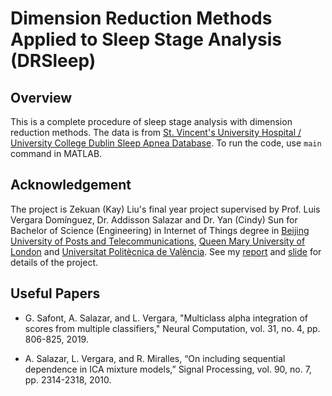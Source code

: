 # Dimension Reduction Methods Applied to Sleep Stage Analysis (DRSleep)
## Overview

This is a complete procedure of sleep stage analysis with dimension reduction methods. The data is from [St. Vincent's University Hospital / University College Dublin Sleep Apnea Database](https://doi.org/10.13026/C26C7D). To run the code, use `main` command in MATLAB.

## Acknowledgement

The project is Zekuan (Kay) Liu's final year project supervised by Prof. Luis Vergara Domínguez, Dr. Addisson Salazar and Dr. Yan (Cindy) Sun for Bachelor of Science (Engineering) in Internet of Things degree in [Beijing University of Posts and Telecommunications](https://www.bupt.edu.cn/), [Queen Mary University of London](https://www.qmul.ac.uk/) and [Universitat Politècnica de València](https://www.upv.es/). See my [report](https://github.com/kayzliu/DRSleep/blob/master/docs/report.pdf) and [slide](https://github.com/kayzliu/DRSleep/blob/master/docs/slide.pdf) for details of the project.

## Useful Papers

- G. Safont, A. Salazar, and L. Vergara, "Multiclass alpha integration of scores from multiple classifiers," Neural Computation, vol. 31, no. 4, pp. 806-825, 2019.

- A. Salazar, L. Vergara, and R. Miralles, “On including sequential dependence in ICA mixture models,” Signal Processing, vol. 90, no. 7, pp. 2314-2318, 2010.

